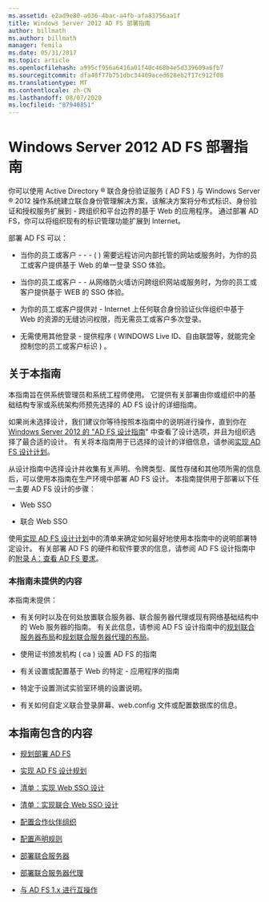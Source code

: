 ```yaml
---
ms.assetid: e2ad9e80-a036-4bac-a4fb-afa83756aa1f
title: Windows Server 2012 AD FS 部署指南
author: billmath
ms.author: billmath
manager: femila
ms.date: 05/31/2017
ms.topic: article
ms.openlocfilehash: a995cf956a6416a01f40c468b4e5d339609a6fb7
ms.sourcegitcommit: dfa48f77b751dbc34409aced628eb2f17c912f08
ms.translationtype: MT
ms.contentlocale: zh-CN
ms.lasthandoff: 08/07/2020
ms.locfileid: "87940851"
---
```

# <a name="windows-server-2012-ad-fs-deployment-guide"></a>Windows Server 2012 AD FS 部署指南


你可以使用 Active Directory &reg; 联合身份验证服务 \( AD FS \) 与 Windows Server &reg; 2012 操作系统建立联合身份管理解决方案，该解决方案将分布式标识、身份验证和授权服务扩展到 \- 跨组织和平台边界的基于 Web 的应用程序。 通过部署 AD FS，你可以将组织现有的标识管理功能扩展到 Internet。

部署 AD FS 可以：

-   当你的员工或客户 \- \- \- \( \) 需要远程访问内部托管的网站或服务时，为你的员工或客户提供基于 Web 的单一登录 SSO 体验。

-   当你的员工或客户 \- \- 从网络防火墙访问跨组织网站或服务时，为你的员工或客户提供基于 WEB 的 SSO 体验。

-   为你的员工或客户提供对 \- Internet 上任何联合身份验证伙伴组织中基于 Web 的资源的无缝访问权限，而无需员工或客户多次登录。

-   无需使用其他登录 \- 提供程序 \( WINDOWS Live ID、自由联盟等，就能完全控制您的员工或客户标识 \) 。

## <a name="about-this-guide"></a>关于本指南
本指南旨在供系统管理员和系统工程师使用。 它提供有关部署由你或组织中的基础结构专家或系统架构师预先选择的 AD FS 设计的详细指南。

如果尚未选择设计，我们建议你等待按照本指南中的说明进行操作，直到你在[Windows Server 2012 的 "AD FS 设计指南](../design/ad-fs-design-guide-in-windows-server-2012.md)" 中查看了设计选项，并且为组织选择了最合适的设计。 有关将本指南用于已选择的设计的详细信息，请参阅[实现 AD FS 设计计划](Implementing-Your-AD-FS-Design-Plan.md)。

从设计指南中选择设计并收集有关声明、令牌类型、属性存储和其他项所需的信息后，可以使用本指南在生产环境中部署 AD FS 设计。 本指南提供用于部署以下任一主要 AD FS 设计的步骤：

-   Web SSO

-   联合 Web SSO

使用[实现 AD FS 设计计划](Implementing-Your-AD-FS-Design-Plan.md)中的清单来确定如何最好地使用本指南中的说明部署特定设计。 有关部署 AD FS 的硬件和软件要求的信息，请参阅 AD FS 设计指南中的[附录 A：查看 AD FS 要求](/previous-versions/windows/it-pro/windows-server-2012-R2-and-2012/ff678034(v=ws.11))。

### <a name="what-this-guide-does-not-provide"></a>本指南未提供的内容
本指南未提供：

-   有关何时以及在何处放置联合服务器、联合服务器代理或现有网络基础结构中的 Web 服务器的指南。 有关此信息，请参阅 AD FS 设计指南中的[规划联合服务器布局](../design/planning-federation-server-placement.md)和[规划联合服务器代理的布局](../design/planning-federation-server-proxy-placement.md)。

-   使用证书颁发机构 \( ca \) 设置 AD FS 的指南

-   有关设置或配置基于 Web 的特定 \- 应用程序的指南

-   特定于设置测试实验室环境的设置说明。

-   有关如何自定义联合登录屏幕、web.config 文件或配置数据库的信息。

## <a name="in-this-guide"></a>本指南包含的内容

-   [规划部署 AD FS](Planning-to-Deploy-AD-FS.md)

-   [实现 AD FS 设计规划](Implementing-Your-AD-FS-Design-Plan.md)

-   [清单：实现 Web SSO 设计](Checklist--Implementing-a-Web-SSO-Design.md)

-   [清单：实现联合 Web SSO 设计](Checklist--Implementing-a-Federated-Web-SSO-Design.md)

-   [配置合作伙伴组织](Configuring-Partner-Organizations.md)

-   [配置声明规则](Configuring-Claim-Rules.md)

-   [部署联合服务器](Deploying-Federation-Servers.md)

-   [部署联合服务器代理](Deploying-Federation-Server-Proxies.md)

-   [与 AD FS 1.x 进行互操作](Interoperating-with-AD-FS-1.x.md)
